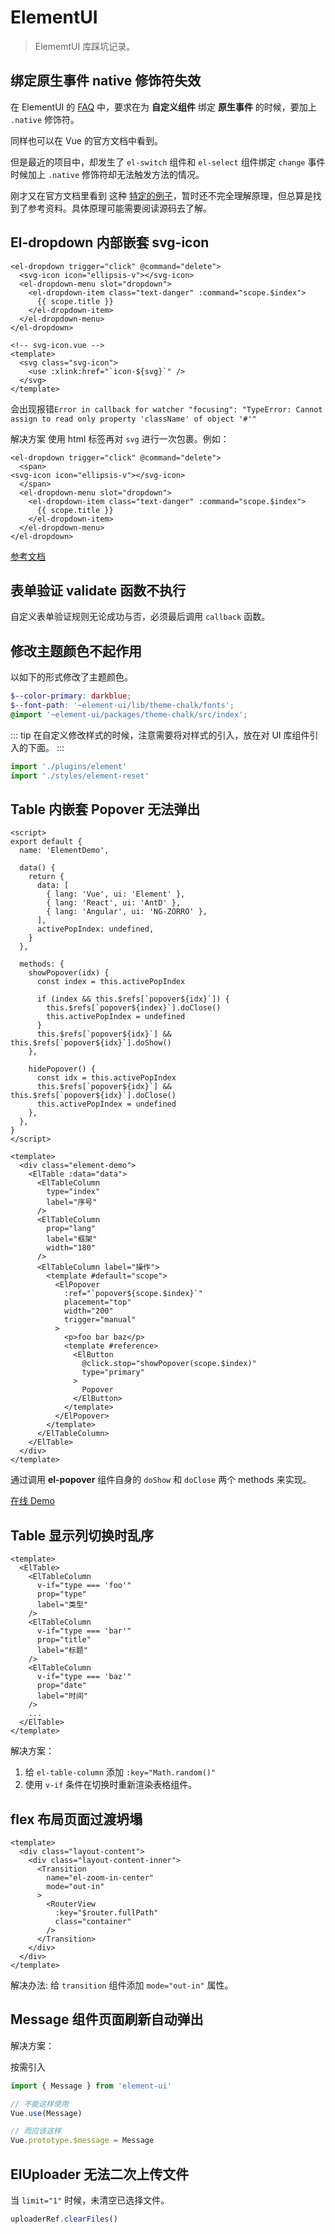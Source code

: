 # ElementUI

> ElememtUI 库踩坑记录。

## 绑定原生事件 native 修饰符失效

在 ElementUI 的 [FAQ](https://github.com/ElemeFE/element/blob/dev/FAQ.md) 中，要求在为 **自定义组件** 绑定 **原生事件** 的时候，要加上 `.native` 修饰符。

同样也可以在 Vue 的官方文档中看到。

但是最近的项目中，却发生了 `el-switch` 组件和 `el-select` 组件绑定 `change` 事件时候加上 `.native` 修饰符却无法触发方法的情况。

刚才又在官方文档里看到 这种 [特定的例子](https://cn.vuejs.org/v2/guide/components-custom-events.html#%E5%B0%86%E5%8E%9F%E7%94%9F%E4%BA%8B%E4%BB%B6%E7%BB%91%E5%AE%9A%E5%88%B0%E7%BB%84%E4%BB%B6)，暂时还不完全理解原理，但总算是找到了参考资料。具体原理可能需要阅读源码去了解。

## El-dropdown 内部嵌套 svg-icon

```vue
<el-dropdown trigger="click" @command="delete">
  <svg-icon icon="ellipsis-v"></svg-icon>
  <el-dropdown-menu slot="dropdown">
    <el-dropdown-item class="text-danger" :command="scope.$index">
      {{ scope.title }}
    </el-dropdown-item>
  </el-dropdown-menu>
</el-dropdown>
```

```vue
<!-- svg-icon.vue -->
<template>
  <svg class="svg-icon">
    <use :xlink:href="`icon-${svg}`" />
  </svg>
</template>
```

会出现报错`Error in callback for watcher "focusing": "TypeError: Cannot assign to read only property 'className' of object '#'"`

解决方案 使用 html 标签再对 `svg` 进行一次包裹。例如：

```vue
<el-dropdown trigger="click" @command="delete">
  <span>
<svg-icon icon="ellipsis-v"></svg-icon>
  </span>
  <el-dropdown-menu slot="dropdown">
    <el-dropdown-item class="text-danger" :command="scope.$index">
      {{ scope.title }}
    </el-dropdown-item>
  </el-dropdown-menu>
</el-dropdown>
```

[参考文档](https://github.com/ElemeFE/element/issues/13453#issuecomment-441138145)

## 表单验证 validate 函数不执行

自定义表单验证规则无论成功与否，必须最后调用 `callback` 函数。

## 修改主题颜色不起作用

以如下的形式修改了主题颜色。

```scss
$--color-primary: darkblue;
$--font-path: '~element-ui/lib/theme-chalk/fonts';
@import '~element-ui/packages/theme-chalk/src/index';
```

::: tip
在自定义修改样式的时候，注意需要将对样式的引入，放在对 UI 库组件引入的下面。
:::

```js
import './plugins/element'
import './styles/element-reset'
```

## Table 内嵌套 Popover 无法弹出

```vue
<script>
export default {
  name: 'ElementDemo',

  data() {
    return {
      data: [
        { lang: 'Vue', ui: 'Element' },
        { lang: 'React', ui: 'AntD' },
        { lang: 'Angular', ui: 'NG-ZORRO' },
      ],
      activePopIndex: undefined,
    }
  },

  methods: {
    showPopover(idx) {
      const index = this.activePopIndex

      if (index && this.$refs[`popover${idx}`]) {
        this.$refs[`popover${index}`].doClose()
        this.activePopIndex = undefined
      }
      this.$refs[`popover${idx}`] && this.$refs[`popover${idx}`].doShow()
    },

    hidePopover() {
      const idx = this.activePopIndex
      this.$refs[`popover${idx}`] && this.$refs[`popover${idx}`].doClose()
      this.activePopIndex = undefined
    },
  },
}
</script>

<template>
  <div class="element-demo">
    <ElTable :data="data">
      <ElTableColumn
        type="index"
        label="序号"
      />
      <ElTableColumn
        prop="lang"
        label="框架"
        width="180"
      />
      <ElTableColumn label="操作">
        <template #default="scope">
          <ElPopover
            :ref="`popover${scope.$index}`"
            placement="top"
            width="200"
            trigger="manual"
          >
            <p>foo bar baz</p>
            <template #reference>
              <ElButton
                @click.stop="showPopover(scope.$index)"
                type="primary"
              >
                Popover
              </ElButton>
            </template>
          </ElPopover>
        </template>
      </ElTableColumn>
    </ElTable>
  </div>
</template>
```

通过调用 **el-popover** 组件自身的 `doShow` 和 `doClose` 两个 methods 来实现。

[在线 Demo](https://codesandbox.io/s/zqm1w7wvxm)

## Table 显示列切换时乱序

```vue
<template>
  <ElTable>
    <ElTableColumn
      v-if="type === 'foo'"
      prop="type"
      label="类型"
    />
    <ElTableColumn
      v-if="type === 'bar'"
      prop="title"
      label="标题"
    />
    <ElTableColumn
      v-if="type === 'baz'"
      prop="date"
      label="时间"
    />
    ...
  </ElTable>
</template>
```

解决方案：

1. 给 `el-table-column` 添加 `:key="Math.random()"`
2. 使用 `v-if` 条件在切换时重新渲染表格组件。

## flex 布局页面过渡坍塌

```vue
<template>
  <div class="layout-content">
    <div class="layout-content-inner">
      <Transition
        name="el-zoom-in-center"
        mode="out-in"
      >
        <RouterView
          :key="$router.fullPath"
          class="container"
        />
      </Transition>
    </div>
  </div>
</template>
```

解决办法: 给 `transition` 组件添加 `mode="out-in"` 属性。

## Message 组件页面刷新自动弹出

解决方案：

按需引入

```js
import { Message } from 'element-ui'

// 不能这样使用
Vue.use(Message)

// 而应该这样
Vue.prototype.$message = Message
```

## ElUploader 无法二次上传文件

当 `limit="1"` 时候，未清空已选择文件。

```js
uploaderRef.clearFiles()
```

